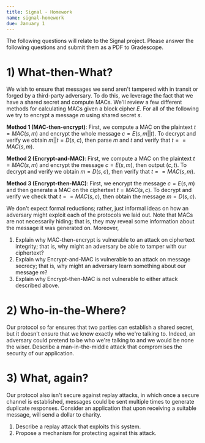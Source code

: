 ```yaml
---
title: Signal - Homework
name: signal-homework
due: January 1 
---
```


The following questions will relate to the Signal project. Please answer the following questions and submit them as a PDF to Gradescope.

# 1) What-then-What?

We wish to ensure that messages we send aren't tampered with in transit or forged by a third-party adversary. To do this, we leverage the fact that we have a shared secret and compute MACs. We'll review a few different methods for calculating MACs given a block cipher $E$. For all of the following we try to encrypt a message $m$ using shared secret $s$.

**Method 1 (MAC-then-encrypt)**: First, we compute a MAC on the plaintext $t = MAC(s, m)$ and encrypt the whole message $c = E(s, m || t)$. To decrypt and verify we obtain $m || t = D(s, c)$, then parse $m$ and $t$ and verify that $t == MAC(s, m)$.

**Method 2 (Encrypt-and-MAC)**: First, we compute a MAC on the plaintext $t = MAC(s, m)$ and encrypt the message $c = E(s, m)$, then output $(c, t)$. To decrypt and verify we obtain $m = D(s, c)$, then verify that $t == MAC(s, m)$.

**Method 3 (Encrypt-then-MAC)**: First, we encrypt the message $c = E(s, m)$ and then generate a MAC on the ciphertext $t = MAC(s, c)$. To decrypt and verify we check that $t == MAC(s, c)$, then obtain the message $m = D(s, c)$.

We don't expect formal reductions; rather, just informal ideas on how an adversary might exploit each of the protocols we laid out. Note that MACs are not necessarily hiding; that is, they may reveal some information about the message it was generated on. Moreover, 

1) Explain why MAC-then-encrypt is vulnerable to an attack on ciphertext integrity; that is, why might an adversary be able to tamper with our ciphertext?
2) Explain why Encrypt-and-MAC is vulnerable to an attack on message secrecy; that is, why might an adversary learn something about our message $m$?
3) Explain why Encrypt-then-MAC is not vulnerable to either attack described above.


# 2) Who-in-the-Where?

Our protocol so far ensures that two parties can establish a shared secret, but it doesn't ensure that we know exactly who we're talking to. Indeed, an adversary could pretend to be who we're talking to and we would be none the wiser. Describe a man-in-the-middle attack that compromises the security of our application.


# 3) What, again?

Our protocol also isn't secure against replay attacks, in which once a secure channel is established, messages could be sent multiple times to generate duplicate responses. Consider an application that upon receiving a suitable message, will send a dollar to charity.

1) Describe a replay attack that exploits this system.
2) Propose a mechanism for protecting against this attack.
